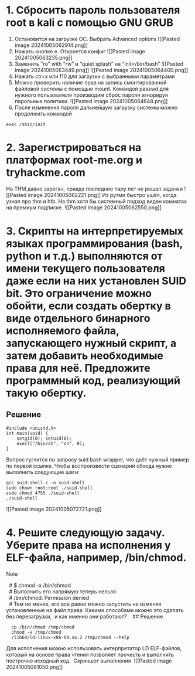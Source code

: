 # 1. Сбросить пароль пользователя root в kali с помощью GNU GRUB
1. Остановится на загрузке ОС. Выбрать Advanced options
![[Pasted image 20241005062914.png]]
2. Нажать кнопке e. Откроется конфиг
![[Pasted image 20241005063235.png]]
3. Заменить "ro” with “rw” и “quiet splash” на “init=/bin/bash”
![[Pasted image 20241005063449.png]]
![[Pasted image 20241005064400.png]]
5. Нажать ctr+x или f10 для загрузки с выбранными параметрами
6. Можно проверить наличие прав на запись смонтированной файловой системы с помощью mount. Командой passwd для нужного пользователя производим сброс пароля игнорируя парольные политики.
![[Pasted image 20241005064648.png]]
8. После изменения пароля дальнейшую загрузку системы можно продолжить командой 
```
exec /sbin/init
```
# 2. Зарегистрироваться на платформах root-me.org и tryhackme.com
На THM давно зареган, правда последние пару лет не решал задачки
![[Pasted image 20241005062221.png]]
Из рутми быстро ушёл, когда узнал про thm и htb. На thm хотя бы системный подход виден комнатах на премиум подписке.
![[Pasted image 20241005062550.png]]
# 3. Скрипты на интерпретируемых языках программирования (bash, python и т.д.) выполняются от имени текущего пользователя даже если на них установлен SUID bit. Это ограничение можно обойти, если создать обертку в виде отдельного бинарного исполняемого файла, запускающего нужный скрипт, а затем добавить необходимые права для неё. Предложите программный код, реализующий такую обертку.
## Решение
```
#include <unistd.h>
int main(void) {
    setgid(0); setuid(0);
    execl("/bin/sh", "sh", 0);
}
```
Вопрос гуглится по запросу suid bash wrapper, что даёт нужный пример по первой ссылке.
Чтобы воспроизвести сценарий обхода нужно выполнить следующие шаги:
```
gcc suid-shell.c -o suid-shell
sudo chown root:root ./suid-shell 
sudo chmod 4755 ./suid-shell
./suid-shell 
```
![[Pasted image 20241005072721.png]]
# 4. Решите следующую задачу. Уберите права на исполнения у  ELF-файла, например, /bin/chmod.
> [!NOTE]
>   # $ chmod -x /bin/chmod  
>   # Выполнить его напрямую теперь нельзя:  
>   # /bin/chmod: Permission denied  
>   # Тем не менее, его все равно можно запустить не изменяя установленные на файл права. Какими способами можно это сделать без перезагрузки,  и как именно они работают?
  
 ## Решение
```
  cp /bin/chmod /tmp/chmod
  chmod -x /tmp/chmod
  /lib64/ld-linux-x86-64.so.2 /tmp/chmod --help
```
Для исполнения можно использовать интерпретатор LD ELF-файлов, который на основе права чтения позволяет прочесть и выполнить построчно исходный код.
 Скриншот выполнения
 ![[Pasted image 20241005061050.png]]
 